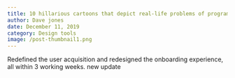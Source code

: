 ```yaml
---
title: 10 hillarious cartoons that depict real-life problems of programmers
author: Dave jones
date: December 11, 2019
category: Design tools
image: /post-thumbnail1.png
---
```


Redefined the user acquisition and redesigned the onboarding experience, all within 3 working weeks.
new update
